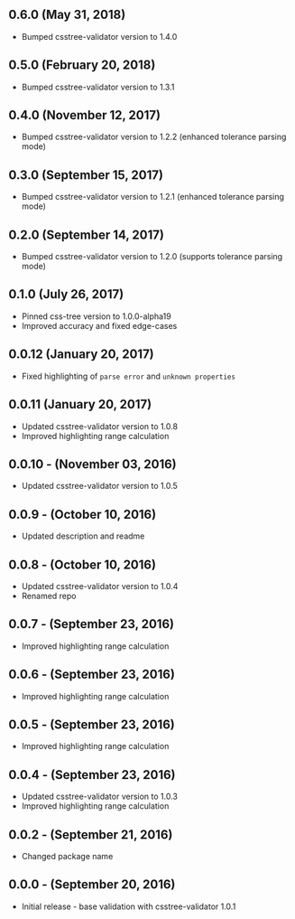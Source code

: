## 0.6.0 (May 31, 2018)

- Bumped csstree-validator version to 1.4.0

## 0.5.0 (February 20, 2018)

- Bumped csstree-validator version to 1.3.1

## 0.4.0 (November 12, 2017)

- Bumped csstree-validator version to 1.2.2 (enhanced tolerance parsing mode)

## 0.3.0 (September 15, 2017)

- Bumped csstree-validator version to 1.2.1 (enhanced tolerance parsing mode)

## 0.2.0 (September 14, 2017)

- Bumped csstree-validator version to 1.2.0 (supports tolerance parsing mode)

## 0.1.0 (July 26, 2017)

- Pinned css-tree version to 1.0.0-alpha19
- Improved accuracy and fixed edge-cases

## 0.0.12 (January 20, 2017)

- Fixed highlighting of `parse error` and `unknown properties`

## 0.0.11 (January 20, 2017)

- Updated csstree-validator version to 1.0.8
- Improved highlighting range calculation

## 0.0.10 - (November 03, 2016)

- Updated csstree-validator version to 1.0.5

## 0.0.9 - (October 10, 2016)

- Updated description and readme

## 0.0.8 - (October 10, 2016)

- Updated csstree-validator version to 1.0.4
- Renamed repo

## 0.0.7 - (September 23, 2016)

- Improved highlighting range calculation

## 0.0.6 - (September 23, 2016)

- Improved highlighting range calculation

## 0.0.5 - (September 23, 2016)

- Improved highlighting range calculation

## 0.0.4 - (September 23, 2016)

- Updated csstree-validator version to 1.0.3
- Improved highlighting range calculation

## 0.0.2 - (September 21, 2016)

- Changed package name

## 0.0.0 - (September 20, 2016)

- Initial release - base validation with csstree-validator 1.0.1